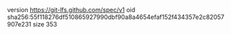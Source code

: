 version https://git-lfs.github.com/spec/v1
oid sha256:55f118276df510865927990dbf90a8a4654efaf152f434357e2c82057907e231
size 353
